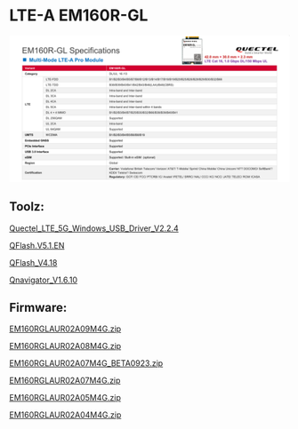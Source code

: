 # LTE-A EM160R-GL

![](https://raw.githubusercontent.com/4IceG/Personal_data/master/EM160R-GL.PNG)

## Toolz:
<a href="https://drive.google.com/file/d/1z-ZPvb3Uh9V_uFDk8V3xW2ztFhnZPBgn/view?usp=sharing" title="Quectel_LTE_5G_Windows_USB_Driver_V2.2.4">Quectel_LTE_5G_Windows_USB_Driver_V2.2.4</a>

<a href="https://www.easypaste.org/file/n2AotGpX/QFlash.V5.1.EN.zip?lang=pl" title="QFlash_V4.18">QFlash.V5.1.EN</a>

<a href="https://drive.google.com/file/d/1RxYTDpxjcLEUSPtSRoa5lkxE_8eJMAeb/view?usp=sharing" title="QFlash_V4.18">QFlash_V4.18</a>

<a href="https://drive.google.com/file/d/1Gx1Ab5uLSAOaIlWzKHS17qE3Wo9hVQ7i/view?usp=sharing" title="Qnavigator_V1.6.10">Qnavigator_V1.6.10</a>

## Firmware:
<a href="https://drive.google.com/file/d/13qXmtre-hUNVhtNLfbZWVoA9UU6kPvlI/view?usp=sharing" title="EM160RGLAUR02A09M4G.zip">EM160RGLAUR02A09M4G.zip</a>

<a href="https://drive.google.com/file/d/1yKcvtTPK4itVz4uHIVWBkC1cARsULcNm/view?usp=sharing" title="EM160RGLAUR02A08M4G.zip">EM160RGLAUR02A08M4G.zip</a>

<a href="https://drive.google.com/file/d/1lykgSyTgujPq2FGuIkseaZRKLWb9TNHw/view?usp=sharing" title="EM160RGLAUR02A07M4G_BETA0923.zip">EM160RGLAUR02A07M4G_BETA0923.zip</a>

<a href="https://drive.google.com/file/d/1da5BUm_xdqvLxfGqeSKFooC6uOCNYrV5/view?usp=sharing" title="EM160RGLAUR02A07M4G.zip">EM160RGLAUR02A07M4G.zip</a>

<a href="https://drive.google.com/file/d/14zAwLN3_-vdQIa9aHz3flopmDvegrmpH/view?usp=sharing" title="EM160RGLAUR02A05M4G.zip">EM160RGLAUR02A05M4G.zip</a>

<a href="https://drive.google.com/file/d/1K6NjH-rCkqVPttj2wwlNfLpNA-T3UsFw/view?usp=sharing" title="EM160RGLAUR02A04M4G.zip">EM160RGLAUR02A04M4G.zip</a>
